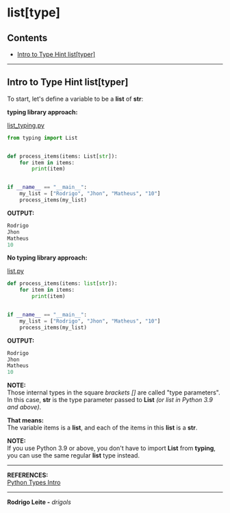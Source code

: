 # list[type]

## Contents

 - [Intro to Type Hint list[typer]](#intro)

---

<div id="intro"></div>

## Intro to Type Hint list[typer]

To start, let's define a variable to be a **list** of **str**:

**typing library approach:**  

[list_typing.py](src/list_typing.py)
```python
from typing import List


def process_items(items: List[str]):
    for item in items:
        print(item)


if __name__ == "__main__":
    my_list = ["Rodrigo", "Jhon", "Matheus", "10"]
    process_items(my_list)
```

**OUTPUT:**  
```python
Rodrigo
Jhon
Matheus
10
```

**No typing library approach:**  

[list.py](src/list.py)
```python
def process_items(items: list[str]):
    for item in items:
        print(item)


if __name__ == "__main__":
    my_list = ["Rodrigo", "Jhon", "Matheus", "10"]
    process_items(my_list)
```

**OUTPUT:**  
```python
Rodrigo
Jhon
Matheus
10
```

**NOTE:**  
Those internal types in the square *brackets []* are called "type parameters". In this case, **str** is the type parameter passed to **List** *(or list in Python 3.9 and above)*.

**That means:**  
The variable items is a **list**, and each of the items in this **list** is a **str**.

**NOTE:**  
If you use Python 3.9 or above, you don't have to import **List** from **typing**, you can use the same regular **list** type instead.

---

**REFERENCES:**  
[Python Types Intro](https://fastapi.tiangolo.com/python-types/)  

---

**Rodrigo Leite -** *drigols*
